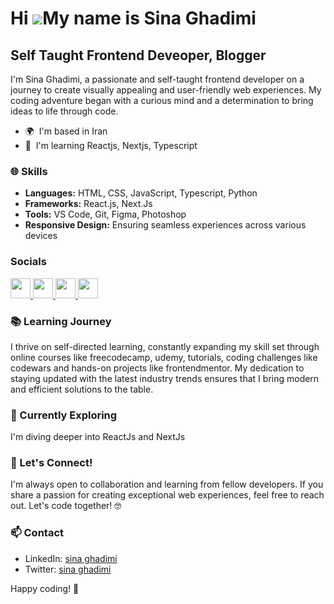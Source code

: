 Hi ![](https://user-images.githubusercontent.com/18350557/176309783-0785949b-9127-417c-8b55-ab5a4333674e.gif)My name is Sina Ghadimi
====================================================================================================================================

Self Taught Frontend Deveoper, Blogger
--------------------------------------

I'm Sina Ghadimi, a passionate and self-taught frontend developer on a journey to create visually appealing and user-friendly web experiences. My coding adventure began with a curious mind and a determination to bring ideas to life through code.

* 🌍  I'm based in Iran
* 🧠  I'm learning Reactjs, Nextjs, Typescript

### 🌐 Skills

- **Languages:** HTML, CSS, JavaScript, Typescript, Python
- **Frameworks:** React.js, Next.Js
- **Tools:** VS Code, Git, Figma, Photoshop
- **Responsive Design:** Ensuring seamless experiences across various devices



### Socials

<p align="left"> <a href="https://www.dev.to/sinaghadimi" target="_blank" rel="noreferrer"> <picture> <source media="(prefers-color-scheme: dark)" srcset="https://raw.githubusercontent.com/danielcranney/readme-generator/main/public/icons/socials/devdotto-dark.svg" /> <source media="(prefers-color-scheme: light)" srcset="https://raw.githubusercontent.com/danielcranney/readme-generator/main/public/icons/socials/devdotto.svg" /> <img src="https://raw.githubusercontent.com/danielcranney/readme-generator/main/public/icons/socials/devdotto.svg" width="32" height="32" /> </picture> </a> <a href="https://www.github.com/sina-ghadimi" target="_blank" rel="noreferrer"> <picture> <source media="(prefers-color-scheme: dark)" srcset="https://raw.githubusercontent.com/danielcranney/readme-generator/main/public/icons/socials/github-dark.svg" /> <source media="(prefers-color-scheme: light)" srcset="https://raw.githubusercontent.com/danielcranney/readme-generator/main/public/icons/socials/github.svg" /> <img src="https://raw.githubusercontent.com/danielcranney/readme-generator/main/public/icons/socials/github.svg" width="32" height="32" /> </picture> </a> <a href="https://codewithsina.hashnode.dev" target="_blank" rel="noreferrer"> <picture> <source media="(prefers-color-scheme: dark)" srcset="undefined" /> <source media="(prefers-color-scheme: light)" srcset="https://raw.githubusercontent.com/danielcranney/readme-generator/main/public/icons/socials/hashnode.svg" /> <img src="https://raw.githubusercontent.com/danielcranney/readme-generator/main/public/icons/socials/hashnode.svg" width="32" height="32" /> </picture> </a> <a href="https://www.x.com/realsinaghadimi" target="_blank" rel="noreferrer"> <picture> <source media="(prefers-color-scheme: dark)" srcset="https://raw.githubusercontent.com/danielcranney/readme-generator/main/public/icons/socials/twitter-dark.svg" /> <source media="(prefers-color-scheme: light)" srcset="https://raw.githubusercontent.com/danielcranney/readme-generator/main/public/icons/socials/twitter.svg" /> <img src="https://raw.githubusercontent.com/danielcranney/readme-generator/main/public/icons/socials/twitter.svg" width="32" height="32" /> </picture> </a></p>


### 📚 Learning Journey

I thrive on self-directed learning, constantly expanding my skill set through online courses like freecodecamp, udemy, tutorials, coding challenges like codewars and hands-on projects like frontendmentor. My dedication to staying updated with the latest industry trends ensures that I bring modern and efficient solutions to the table.

### 🌱 Currently Exploring

I'm diving deeper into ReactJs and NextJs

### 🤝 Let's Connect!

I'm always open to collaboration and learning from fellow developers. If you share a passion for creating exceptional web experiences, feel free to reach out. Let's code together! 🤓

### 📫 Contact

- LinkedIn: [sina ghadimi](https://www.linkedin.com/in/sina-ghadimi/)
- Twitter: [sina ghadimi](https://twitter.com/realsinaghadimi)

Happy coding! 🚀
